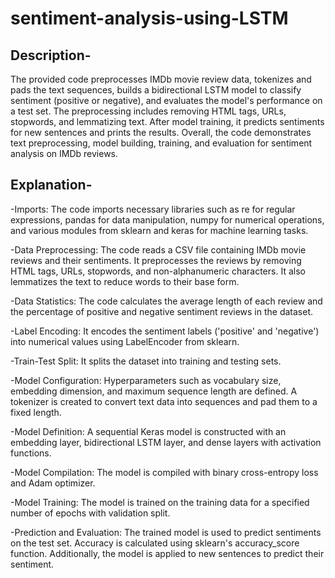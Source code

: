 # sentiment-analysis-using-LSTM
## Description-
The provided code preprocesses IMDb movie review data, tokenizes and pads the text sequences, builds a bidirectional LSTM model to classify sentiment (positive or negative), and evaluates the model's performance on a test set. The preprocessing includes removing HTML tags, URLs, stopwords, and lemmatizing text. After model training, it predicts sentiments for new sentences and prints the results. Overall, the code demonstrates text preprocessing, model building, training, and evaluation for sentiment analysis on IMDb reviews.
## Explanation-
  -Imports: The code imports necessary libraries such as re for regular expressions, pandas for data manipulation, numpy for numerical operations, and various modules from sklearn and keras for machine learning tasks.

  -Data Preprocessing: The code reads a CSV file containing IMDb movie reviews and their sentiments. It preprocesses the reviews by removing HTML tags, URLs, stopwords, and non-alphanumeric characters. It also lemmatizes the text to reduce words to their base form.

  -Data Statistics: The code calculates the average length of each review and the percentage of positive and negative sentiment reviews in the dataset.

  -Label Encoding: It encodes the sentiment labels ('positive' and 'negative') into numerical values using LabelEncoder from sklearn.

  -Train-Test Split: It splits the dataset into training and testing sets.

  -Model Configuration: Hyperparameters such as vocabulary size, embedding dimension, and maximum sequence length are defined. A tokenizer is created to convert text data into sequences and pad them to a fixed length.

  -Model Definition: A sequential Keras model is constructed with an embedding layer, bidirectional LSTM layer, and dense layers with activation functions.

  -Model Compilation: The model is compiled with binary cross-entropy loss and Adam optimizer.

  -Model Training: The model is trained on the training data for a specified number of epochs with validation split.

  -Prediction and Evaluation: The trained model is used to predict sentiments on the test set. Accuracy is calculated using sklearn's accuracy_score function. Additionally, the model is applied to new sentences to predict their sentiment.
